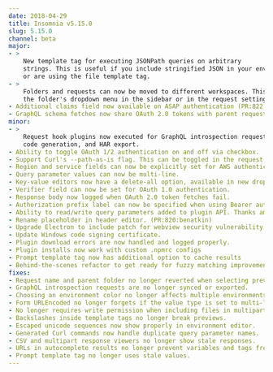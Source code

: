 ```yaml
---
date: 2018-04-29
title: Insomnia v5.15.0
slug: 5.15.0
channel: beta
major: 
- > 
    New template tag for executing JSONPath queries on arbitrary 
    strings. This is useful if you include stringified JSON in your environment
    or are using the file template tag.
- > 
    Folders and requests can now be moved to different workspaces. This can be done via
    the folder's dropdown menu in the sidebar or in the request settings dialog.
- Additional claims field now available on ASAP authentication (PR:822:BCook98)
- GraphQL schema fetches now share OAuth 2.0 tokens with parent request.
minor:
- > 
    Request hook plugins now executed for GraphQL introspection requests, 
    code generation, and HAR export.
- Ability to toggle OAuth 1/2 authentication on and off via checkbox.
- Support Curl's --path-as-is flag. This can be toggled in the request settings dialog. 
- Region and service fields can now be explicitly set for AWS authentication.
- Query parameter values can now be multi-line.
- Key-value editors now have a delete-all option, available in new dropdown menu in bottom-left.
- Verifier field can now be set for OAuth 1.0 authentication.
- Response body now logged when OAuth 2.0 token fetches fail.
- Authorization prefix label can now be specified when using Bearer authentication.
- Ability to read/write query parameters added to plugin API. Thanks amree and luveti for the help!
- Rename placeholder in header editor. (PR:820:benatkin)
- Upgrade Electron to include patch for webview security vulnerability.
- Update Windows code signing certificate.
- Plugin download errors are now handled and logged properly.
- Plugin installs now work with custom .npmrc configs
- Prompt template tag now has additional option to cache results
- Behind-the-scenes refactor to get ready for fuzzy matching improvements. (PR:797:axs221)
fixes:
- Request name and parent folder no longer reverted when selecting previous history item.
- GraphQL introspection requests are no longer synced or exported. 
- Choosing an environment color no longer affects multiple environments (rare bug).
- Form URLEncoded no longer forgets if the value type is set to multi-line.
- No longer requires write permission when including files in multipart form data.
- Backslashes inside template tags no longer break previews.
- Escaped unicode sequences now show properly in environment editor.
- Generated Curl commands now handle duplicate query parameter names.
- CSV and multipart response viewers no longer show stale responses.
- URLs in autocomplete results no longer prevent variables and tags from being shown.
- Prompt template tag no longer uses stale values.
---
```

